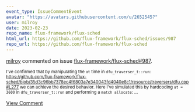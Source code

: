 ```yaml
---
event_type: IssueCommentEvent
avatar: "https://avatars.githubusercontent.com/u/2652545?"
user: milroy
date: 2023-02-23
repo_name: flux-framework/flux-sched
html_url: https://github.com/flux-framework/flux-sched/issues/987
repo_url: https://github.com/flux-framework/flux-sched
---
```


<a href='https://github.com/milroy' target='_blank'>milroy</a> commented on issue <a href='https://github.com/flux-framework/flux-sched/issues/987' target='_blank'>flux-framework/flux-sched#987</a>.

<small>I've confirmed that by manipulating the `at` time in `dfu_traverser_t::run`: https://github.com/flux-framework/flux-sched/blob/35d3c96bb7378ec4f6803a7e340043fd4040e8c1/resource/traversers/dfu.cpp#L277 we can achieve the desired behavior. Here I've simulated this by hardcoding `at = 3600` in `dfu_traverser_t::run` and performing a `match allocate`:...</small>

<a href='https://github.com/flux-framework/flux-sched/issues/987' target='_blank'>View Comment</a>